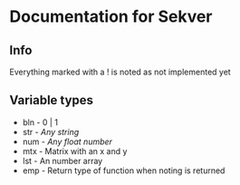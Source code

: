 # Documentation for Sekver

## Info
Everything marked with a ! is noted as not implemented yet

## Variable types
- bln - 0 | 1
- str - *Any string*
- num - *Any float number*
- mtx - Matrix with an x and y
- lst - An number array
- emp - Return type of function when noting is returned